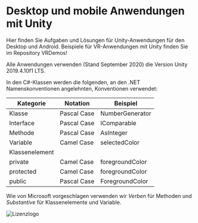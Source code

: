 # Desktop und mobile Anwendungen mit Unity
Hier finden Sie Aufgaben und Lösungen für Unity-Anwendungen für den Desktop und Android. 
Beispiele für VR-Anwendungen mit Unity finden Sie im Repository VRDemos!

Alle Anwendungen verwenden (Stand September 2020) die Version Unity 2019.4.10f1 LTS.

In den C#-Klassen werden die folgenden, an den .NET Namenskonventionen angelehnten,
Konventionen verwendet:

| Kategorie      | Notation    | Beispiel        |
| -------------- | ----------- | --------------- |
| Klasse         | Pascal Case | NumberGenerator |
| Interface      | Pascal Case | IComparable     |
| Methode        | Pascal Case | AsInteger      |
| Variable       | Camel Case  | selectedColor   |
| Klassenelement |             |                 |
| private        | Camel Case  | foregroundColor |
| protected      | Camel Case  | foregroundColor |
| public         | Pascal Case | ForegroundColor |

Wie von Microsoft vorgeschlagen verwenden wir *Verben* für Methoden und *Substantive*
für Klassenelemente und Variable.

![Lizenzlogo](https://licensebuttons.net/l/by-nc-sa/3.0/de/88x31.png)

